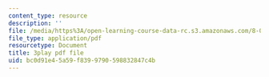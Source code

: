 ```yaml
---
content_type: resource
description: ''
file: /media/https%3A/open-learning-course-data-rc.s3.amazonaws.com/8-06-quantum-physics-iii-spring-2018/bc0d91e45a59f8399790598832847c4b_gXj4irGhxuo.pdf
file_type: application/pdf
resourcetype: Document
title: 3play pdf file
uid: bc0d91e4-5a59-f839-9790-598832847c4b
---
```

